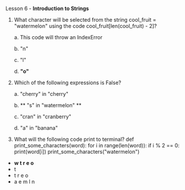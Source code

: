 Lesson 6 - **Introduction to Strings**

1.  What character will be selected from the string cool_fruit = "watermelon" using the code cool_fruit[len(cool_fruit) - 2]?

	a.	This code will throw an IndexError

	b.	"n"

	c.	"l"

	d.	**"o"**
 
2.	Which of the following expressions is False?

	a.	"cherry" in "cherry"
	
	b.	** "s" in "watermelon" **

	c.	"cran" in "cranberry"

	d.	"a" in "banana"

3.	What will the following code print to terminal?
def print_some_characters(word):
for i in range(len(word)):
if i % 2 == 0:
print(word[i])
print_some_characters("watermelon")
-	**w
t
r
e
o**
-	t
-	t
r
e
o
-	a
e
m
l
n


